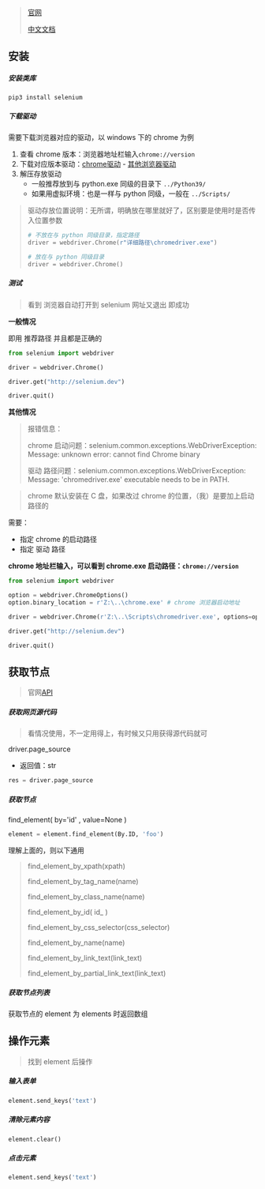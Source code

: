 > [官网](https://www.selenium.dev/selenium/docs/api/py/api.html)
>
> [中文文档](https://selenium-python-zh.readthedocs.io/en/latest/index.html)



## 安装

##### 安装类库

```shell
pip3 install selenium
```



##### 下载驱动

需要下载浏览器对应的驱动，以 windows 下的 chrome 为例

1. 查看 chrome 版本：浏览器地址栏输入`chrome://version`
2. 下载对应版本驱动：[chrome驱动](https://chromedriver.storage.googleapis.com/index.html) - [其他浏览器驱动](https://www.selenium.dev/zh-cn/documentation/webdriver/getting_started/install_drivers/)
3. 解压存放驱动
   - 一般推荐放到与 python.exe 同级的目录下 `../Python39/`
   - 如果用虚拟环境：也是一样与 python 同级，一般在 `../Scripts/`

> 驱动存放位置说明：无所谓，明确放在哪里就好了，区别要是使用时是否传入位置参数
>
> ```python
> # 不放在与 python 同级目录，指定路径
> driver = webdriver.Chrome(r"详细路径\chromedriver.exe")
> 
> # 放在与 python 同级目录
> driver = webdriver.Chrome()
> ```



##### 测试

> 看到 浏览器自动打开到 selenium 网址又退出 即成功

**一般情况**

即用 推荐路径 并且都是正确的

```python
from selenium import webdriver

driver = webdriver.Chrome()

driver.get("http://selenium.dev")

driver.quit()
```



**其他情况**

> 报错信息：
>
> chrome 启动问题：selenium.common.exceptions.WebDriverException: Message: unknown error: cannot find Chrome binary
>
> 驱动 路径问题：selenium.common.exceptions.WebDriverException: Message: 'chromedriver.exe' executable needs to be in PATH.

> chrome 默认安装在 C 盘，如果改过 chrome 的位置，（我）是要加上启动路径的

需要：

- 指定 chrome 的启动路径
- 指定 驱动 路径

**chrome 地址栏输入，可以看到 chrome.exe 启动路径：`chrome://version`**

```python
from selenium import webdriver

option = webdriver.ChromeOptions()
option.binary_location = r'Z:\..\chrome.exe' # chrome 浏览器启动地址

driver = webdriver.Chrome(r'Z:\..\Scripts\chromedriver.exe', options=option) # 驱动 地址，并传入 option

driver.get("http://selenium.dev")

driver.quit()
```



## 获取节点

> 官网[API](https://www.selenium.dev/selenium/docs/api/py/webdriver_remote/selenium.webdriver.remote.webelement.html)



##### 获取网页源代码

> 看情况使用，不一定用得上，有时候又只用获得源代码就可

driver.page_source

- 返回值：str

```python
res = driver.page_source
```



##### 获取节点

find_element( by='id' , value=None )

```python
element = element.find_element(By.ID, 'foo')
```

理解上面的，则以下通用

> find_element_by_xpath(xpath)
>
> find_element_by_tag_name(name)
>
> find_element_by_class_name(name)
>
> find_element_by_id( id_ )
>
> find_element_by_css_selector(css_selector)
>
> find_element_by_name(name)
>
> find_element_by_link_text(link_text)
>
> find_element_by_partial_link_text(link_text)



##### 获取节点列表

获取节点的 element 为 elements 时返回数组



## 操作元素

> 找到 element 后操作



##### 输入表单

```python
element.send_keys('text')
```



##### 清除元素内容

```python
element.clear()
```



##### 点击元素

```python
element.send_keys('text')
```

